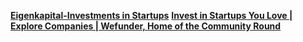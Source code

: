 [**Eigenkapital-Investments in Startups**](https://www.companisto.com/de)
[**Invest in Startups You Love | Explore Companies | Wefunder, Home of the Community Round**](https://wefunder.com/explore)